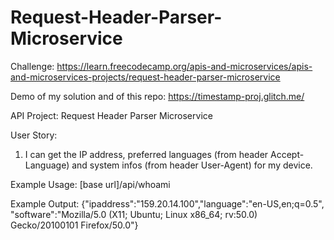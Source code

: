 # Request-Header-Parser-Microservice

Challenge: https://learn.freecodecamp.org/apis-and-microservices/apis-and-microservices-projects/request-header-parser-microservice

Demo of my solution and of this repo: https://timestamp-proj.glitch.me/

API Project: Request Header Parser Microservice

User Story:
1. I can get the IP address, preferred languages (from header Accept-Language)
and system infos (from header User-Agent) for my device.

Example Usage:
[base url]/api/whoami

Example Output:
{"ipaddress":"159.20.14.100","language":"en-US,en;q=0.5",
"software":"Mozilla/5.0 (X11; Ubuntu; Linux x86_64; rv:50.0) Gecko/20100101 Firefox/50.0"}
